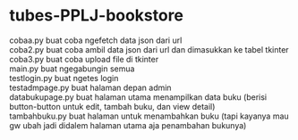 # tubes-PPLJ-bookstore

cobaa.py buat coba ngefetch data json dari url<br />
coba2.py buat coba ambil data json dari url dan dimasukkan ke tabel tkinter<br />
coba3.py buat coba upload file di tkinter<br />
main.py buat ngegabungin semua<br />
testlogin.py buat ngetes login<br />
testadmpage.py buat halaman depan admin<br />
databukupage.py buat halaman utama menampilkan data buku (berisi button-button untuk edit, tambah buku, dan view detail)<br />
tambahbuku.py buat halaman untuk menambahkan buku (tapi kayanya mau gw ubah jadi didalem halaman utama aja penambahan bukunya)<br />
